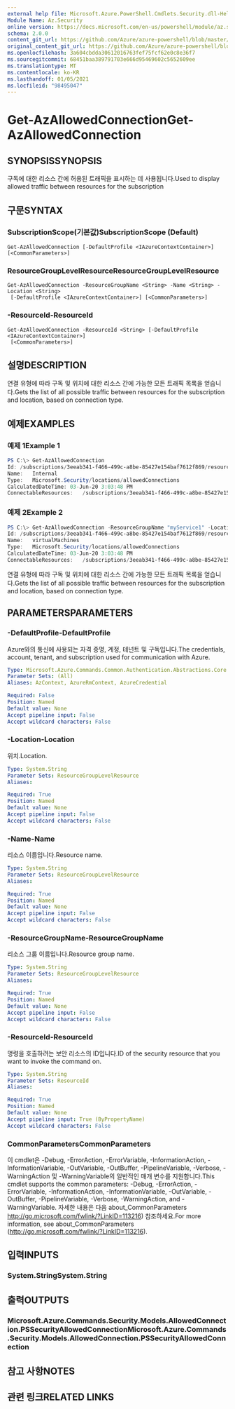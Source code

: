 ```yaml
---
external help file: Microsoft.Azure.PowerShell.Cmdlets.Security.dll-Help.xml
Module Name: Az.Security
online version: https://docs.microsoft.com/en-us/powershell/module/az.security/Get-AzAllowedConnection
schema: 2.0.0
content_git_url: https://github.com/Azure/azure-powershell/blob/master/src/Security/Security/help/Get-AzAllowedConnection.md
original_content_git_url: https://github.com/Azure/azure-powershell/blob/master/src/Security/Security/help/Get-AzAllowedConnection.md
ms.openlocfilehash: 3a604cbdda30612016763fef75fcf62e0c8e36f7
ms.sourcegitcommit: 68451baa389791703e666d95469602c5652609ee
ms.translationtype: MT
ms.contentlocale: ko-KR
ms.lasthandoff: 01/05/2021
ms.locfileid: "98495047"
---
```

# <span data-ttu-id="e9f18-101">Get-AzAllowedConnection</span><span class="sxs-lookup"><span data-stu-id="e9f18-101">Get-AzAllowedConnection</span></span>

## <span data-ttu-id="e9f18-102">SYNOPSIS</span><span class="sxs-lookup"><span data-stu-id="e9f18-102">SYNOPSIS</span></span>
<span data-ttu-id="e9f18-103">구독에 대한 리소스 간에 허용된 트래픽을 표시하는 데 사용됩니다.</span><span class="sxs-lookup"><span data-stu-id="e9f18-103">Used to display allowed traffic between resources for the subscription</span></span>


## <span data-ttu-id="e9f18-104">구문</span><span class="sxs-lookup"><span data-stu-id="e9f18-104">SYNTAX</span></span>

### <span data-ttu-id="e9f18-105">SubscriptionScope(기본값)</span><span class="sxs-lookup"><span data-stu-id="e9f18-105">SubscriptionScope (Default)</span></span>
```
Get-AzAllowedConnection [-DefaultProfile <IAzureContextContainer>] [<CommonParameters>]
```

### <span data-ttu-id="e9f18-106">ResourceGroupLevelResource</span><span class="sxs-lookup"><span data-stu-id="e9f18-106">ResourceGroupLevelResource</span></span>
```
Get-AzAllowedConnection -ResourceGroupName <String> -Name <String> -Location <String>
 [-DefaultProfile <IAzureContextContainer>] [<CommonParameters>]
```

### <span data-ttu-id="e9f18-107">-ResourceId</span><span class="sxs-lookup"><span data-stu-id="e9f18-107">-ResourceId</span></span>
```
Get-AzAllowedConnection -ResourceId <String> [-DefaultProfile <IAzureContextContainer>]
 [<CommonParameters>]
```

## <span data-ttu-id="e9f18-108">설명</span><span class="sxs-lookup"><span data-stu-id="e9f18-108">DESCRIPTION</span></span>
<span data-ttu-id="e9f18-109">연결 유형에 따라 구독 및 위치에 대한 리소스 간에 가능한 모든 트래픽 목록을 얻습니다.</span><span class="sxs-lookup"><span data-stu-id="e9f18-109">Gets the list of all possible traffic between resources for the subscription and location, based on connection type.</span></span>

## <span data-ttu-id="e9f18-110">예제</span><span class="sxs-lookup"><span data-stu-id="e9f18-110">EXAMPLES</span></span>

### <span data-ttu-id="e9f18-111">예제 1</span><span class="sxs-lookup"><span data-stu-id="e9f18-111">Example 1</span></span>
```powershell
PS C:\> Get-AzAllowedConnection
Id: /subscriptions/3eeab341-f466-499c-a8be-85427e154baf7612f869/resourceGroups/myService1/providers/Microsoft.Security/locations/centralus/allowedConnections/virtualMachines
Name:   Internal
Type:   Microsoft.Security/locations/allowedConnections
CalculatedDateTime: 03-Jun-20 3:03:48 PM
ConnectableResources:   /subscriptions/3eeab341-f466-499c-a8be-85427e154baf7612f869/resourceGroups/myService1/providers/Microsoft.Compute/virtualMachines/myvm
```

### <span data-ttu-id="e9f18-112">예제 2</span><span class="sxs-lookup"><span data-stu-id="e9f18-112">Example 2</span></span>
```powershell
PS C:\> Get-AzAllowedConnection -ResourceGroupName "myService1" -Location "centralus" -Name "Internal"
Id: /subscriptions/3eeab341-f466-499c-a8be-85427e154baf7612f869/resourceGroups/myService1/providers/Microsoft.Security/locations/centralus/allowedConnections/Internal
Name:   virtualMachines
Type:   Microsoft.Security/locations/allowedConnections
CalculatedDateTime: 03-Jun-20 3:03:48 PM
ConnectableResources:   /subscriptions/3eeab341-f466-499c-a8be-85427e154baf7612f869/resourceGroups/myService1/providers/Microsoft.Compute/virtualMachines/myvm
```

<span data-ttu-id="e9f18-113">연결 유형에 따라 구독 및 위치에 대한 리소스 간에 가능한 모든 트래픽 목록을 얻습니다.</span><span class="sxs-lookup"><span data-stu-id="e9f18-113">Gets the list of all possible traffic between resources for the subscription and location, based on connection type.</span></span>

## <span data-ttu-id="e9f18-114">PARAMETERS</span><span class="sxs-lookup"><span data-stu-id="e9f18-114">PARAMETERS</span></span>

### <span data-ttu-id="e9f18-115">-DefaultProfile</span><span class="sxs-lookup"><span data-stu-id="e9f18-115">-DefaultProfile</span></span>
<span data-ttu-id="e9f18-116">Azure와의 통신에 사용되는 자격 증명, 계정, 테넌트 및 구독입니다.</span><span class="sxs-lookup"><span data-stu-id="e9f18-116">The credentials, account, tenant, and subscription used for communication with Azure.</span></span>

```yaml
Type: Microsoft.Azure.Commands.Common.Authentication.Abstractions.Core.IAzureContextContainer
Parameter Sets: (All)
Aliases: AzContext, AzureRmContext, AzureCredential

Required: False
Position: Named
Default value: None
Accept pipeline input: False
Accept wildcard characters: False
```

### <span data-ttu-id="e9f18-117">-Location</span><span class="sxs-lookup"><span data-stu-id="e9f18-117">-Location</span></span>
<span data-ttu-id="e9f18-118">위치.</span><span class="sxs-lookup"><span data-stu-id="e9f18-118">Location.</span></span>

```yaml
Type: System.String
Parameter Sets: ResourceGroupLevelResource
Aliases:

Required: True
Position: Named
Default value: None
Accept pipeline input: False
Accept wildcard characters: False
```

### <span data-ttu-id="e9f18-119">-Name</span><span class="sxs-lookup"><span data-stu-id="e9f18-119">-Name</span></span>
<span data-ttu-id="e9f18-120">리소스 이름입니다.</span><span class="sxs-lookup"><span data-stu-id="e9f18-120">Resource name.</span></span>

```yaml
Type: System.String
Parameter Sets: ResourceGroupLevelResource
Aliases:

Required: True
Position: Named
Default value: None
Accept pipeline input: False
Accept wildcard characters: False
```

### <span data-ttu-id="e9f18-121">-ResourceGroupName</span><span class="sxs-lookup"><span data-stu-id="e9f18-121">-ResourceGroupName</span></span>
<span data-ttu-id="e9f18-122">리소스 그룹 이름입니다.</span><span class="sxs-lookup"><span data-stu-id="e9f18-122">Resource group name.</span></span>

```yaml
Type: System.String
Parameter Sets: ResourceGroupLevelResource
Aliases:

Required: True
Position: Named
Default value: None
Accept pipeline input: False
Accept wildcard characters: False
```

### <span data-ttu-id="e9f18-123">-ResourceId</span><span class="sxs-lookup"><span data-stu-id="e9f18-123">-ResourceId</span></span>
<span data-ttu-id="e9f18-124">명령을 호출하려는 보안 리소스의 ID입니다.</span><span class="sxs-lookup"><span data-stu-id="e9f18-124">ID of the security resource that you want to invoke the command on.</span></span>

```yaml
Type: System.String
Parameter Sets: ResourceId
Aliases:

Required: True
Position: Named
Default value: None
Accept pipeline input: True (ByPropertyName)
Accept wildcard characters: False
```

### <span data-ttu-id="e9f18-125">CommonParameters</span><span class="sxs-lookup"><span data-stu-id="e9f18-125">CommonParameters</span></span>
<span data-ttu-id="e9f18-126">이 cmdlet은 -Debug, -ErrorAction, -ErrorVariable, -InformationAction, -InformationVariable, -OutVariable, -OutBuffer, -PipelineVariable, -Verbose, -WarningAction 및 -WarningVariable의 일반적인 매개 변수를 지원합니다.</span><span class="sxs-lookup"><span data-stu-id="e9f18-126">This cmdlet supports the common parameters: -Debug, -ErrorAction, -ErrorVariable, -InformationAction, -InformationVariable, -OutVariable, -OutBuffer, -PipelineVariable, -Verbose, -WarningAction, and -WarningVariable.</span></span> <span data-ttu-id="e9f18-127">자세한 내용은 다음 about_CommonParameters http://go.microsoft.com/fwlink/?LinkID=113216) 참조하세요.</span><span class="sxs-lookup"><span data-stu-id="e9f18-127">For more information, see about_CommonParameters (http://go.microsoft.com/fwlink/?LinkID=113216).</span></span>

## <span data-ttu-id="e9f18-128">입력</span><span class="sxs-lookup"><span data-stu-id="e9f18-128">INPUTS</span></span>

### <span data-ttu-id="e9f18-129">System.String</span><span class="sxs-lookup"><span data-stu-id="e9f18-129">System.String</span></span>

## <span data-ttu-id="e9f18-130">출력</span><span class="sxs-lookup"><span data-stu-id="e9f18-130">OUTPUTS</span></span>

### <span data-ttu-id="e9f18-131">Microsoft.Azure.Commands.Security.Models.AllowedConnection.PSSecurityAllowedConnection</span><span class="sxs-lookup"><span data-stu-id="e9f18-131">Microsoft.Azure.Commands.Security.Models.AllowedConnection.PSSecurityAllowedConnection</span></span>


## <span data-ttu-id="e9f18-132">참고 사항</span><span class="sxs-lookup"><span data-stu-id="e9f18-132">NOTES</span></span>

## <span data-ttu-id="e9f18-133">관련 링크</span><span class="sxs-lookup"><span data-stu-id="e9f18-133">RELATED LINKS</span></span>
